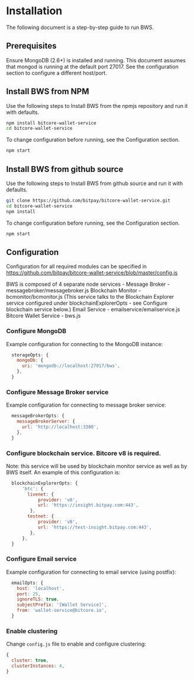 # Installation

The following document is a step-by-step guide to run BWS.

## Prerequisites

Ensure MongoDB (2.6+) is installed and running. This document assumes that mongod is running at the default port 27017.
See the configuration section to configure a different host/port.

## Install BWS from NPM

Use the following steps to Install BWS from the npmjs repository and run it with defaults.

```sh
npm install bitcore-wallet-service
cd bitcore-wallet-service
```

To change configuration before running, see the Configuration section.

```sh
npm start
```

## Install BWS from github source

Use the following steps to Install BWS from github source and run it with defaults.

```sh
git clone https://github.com/bitpay/bitcore-wallet-service.git
cd bitcore-wallet-service
npm install
```

To change configuration before running, see the Configuration section.

```sh
npm start
```

## Configuration

Configuration for all required modules can be specified in https://github.com/bitpay/bitcore-wallet-service/blob/master/config.js

BWS is composed of 4 separate node services -
Message Broker - messagebroker/messagebroker.js
Blockchain Monitor - bcmonitor/bcmonitor.js (This service talks to the Blockchain Explorer service configured under blockchainExplorerOpts - see Configure blockchain service below.)
Email Service - emailservice/emailservice.js
Bitcore Wallet Service - bws.js

### Configure MongoDB

Example configuration for connecting to the MongoDB instance:

```javascript
  storageOpts: {
    mongoDb: {
      uri: 'mongodb://localhost:27017/bws',
    },
  }
```

### Configure Message Broker service

Example configuration for connecting to message broker service:

```javascript
  messageBrokerOpts: {
    messageBrokerServer: {
      url: 'http://localhost:3380',
    },
  }
```

### Configure blockchain service. Bitcore v8 is required.

Note: this service will be used by blockchain monitor service as well as by BWS itself.
An example of this configuration is:

```javascript
  blockchainExplorerOpts: {
      'btc': {
        livenet: {
            provider: 'v8',
            url: 'https://insight.bitpay.com:443',
         },
        testnet: {
            provider: 'v8',
            url: 'https://test-insight.bitpay.com:443',
         },
      },
  }
```

### Configure Email service

Example configuration for connecting to email service (using postfix):

```javascript
  emailOpts: {
    host: 'localhost',
    port: 25,
    ignoreTLS: true,
    subjectPrefix: '[Wallet Service]',
    from: 'wallet-service@bitcore.io',
  }
```

### Enable clustering

Change `config.js` file to enable and configure clustering:

```javascript
{
  cluster: true,
  clusterInstances: 4,
}
```